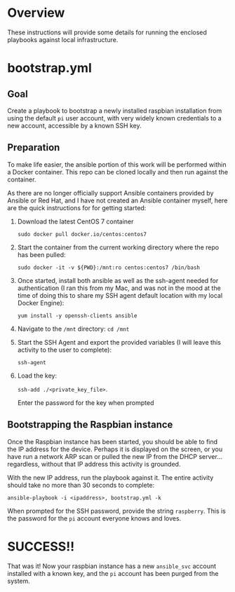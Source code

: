 # Overview

These instructions will provide some details for running the enclosed playbooks against local infrastructure.

# bootstrap.yml

## Goal
Create a playbook to bootstrap a newly installed raspbian installation from using the default `pi` user account, with very widely known credentials to a new account, accessible by a known SSH key.

## Preparation
To make life easier, the ansible portion of this work will be performed within a Docker container. This repo can be cloned locally and then run against the container.

As there are no longer officially support Ansible containers provided by Ansible or Red Hat, and I have not created an Ansible container myself, here are the quick instructions for for getting started:

1. Download the latest CentOS 7 container 
   
   `sudo docker pull docker.io/centos:centos7`
2. Start the container from the current working directory where the repo has been pulled: 
   
    `sudo docker -it -v ${PWD}:/mnt:ro centos:centos7 /bin/bash`
3. Once started, install both ansible as well as the ssh-agent needed for authentication (I ran this from my Mac, and was not in the mood at the time of doing this to share my SSH agent default location with my local Docker Engine): 
   
   `yum install -y openssh-clients ansible`
4. Navigate to the `/mnt` directory: `cd /mnt`
5. Start the SSH Agent and export the provided variables (I will leave this activity to the user to complete): 
   
   `ssh-agent`
6. Load the key: 
   
   `ssh-add ./<private_key_file>`. 
   
   Enter the password for the key when prompted

## Bootstrapping the Raspbian instance
Once the Raspbian instance has been started, you should be able to find the IP address for the device. Perhaps it is displayed on the screen, or you have run a network ARP scan or pulled the new IP from the DHCP server... regardless, without that IP address this activity is grounded.

With the new IP address, run the playbook against it. The entire activity should take no more than 30 seconds to complete:

`ansible-playbook -i <ipaddress>, bootstrap.yml -k`

When prompted for the SSH password, provide the string `raspberry`. This is the password for the `pi` account everyone knows and loves.

# SUCCESS!!
That was it! Now your raspbian instance has a new `ansible_svc` account installed with a known key, and the `pi` account has been purged from the system.